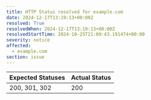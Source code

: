```yaml
---
title: HTTP Status resolved for example.com
date: 2024-12-17T13:19:13+00:00Z
resolved: True
resolvedWhen: 2024-12-17T13:19:13+00:00Z
resolvedStartTime: 2024-10-25T21:09:43.191474+00:00
severity: notice
affected:
  - example.com
section: issue
---
```


| Expected Statuses | Actual Status  |
|-------------------|----------------|
| 200, 301, 302 | 200 |
